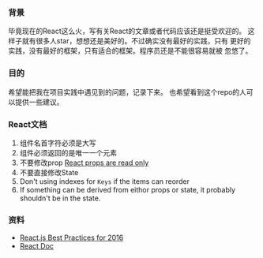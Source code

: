 ### 背景
毕竟现在的React这么火，写有关React的文章或者代码应该还是挺受欢迎的。
这样子就有很多人star，想想还是美好的。不过确实没有最好的实践，只有
更好的实践，没有最好的框架，只有适合的框架。程序员还是不能很容易就被
忽悠了。

### 目的
希望能把我在项目实践中遇见到的问题，记录下来。
也希望看到这个repo的人可以提供一些建议。

### React文档
1. 组件名首字符必须是大写
2. 组件必须返回的是唯一一个元素
3. 不要修改prop [React props are read only](https://facebook.github.io/react/docs/components-and-props.html#props-are-read-only)
4. 不要直接修改State
5. Don't using indexes for `Keys` if the items can reorder
6. If something can be derived from eithor props or state, it probably shouldn't be in the state.

### 资料

* [React.js Best Practices for 2016](https://blog.risingstack.com/react-js-best-practices-for-2016/)
* [React Doc](https://facebook.github.io/react/)
